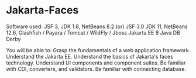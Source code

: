 # Jakarta-Faces

Software used:
JSF 3, JDK 1.8, NetBeans 8.2  (or)
JSF 3.0 JDK 11, NetBeans 12.6, 
Glashfish / Payara / Tomcat / WildFly / Jboss
Jakarta EE 9
Java DB Derby

You will be able to:
Grasp the fundamentals of a web application framework.
Understand the Jakarta EE.
Understand the basics of Jakarta's faces technology.
Understand UI components and component suites.
Be familiar with CDI, converters, and validators.
Be familiar with connecting database.
